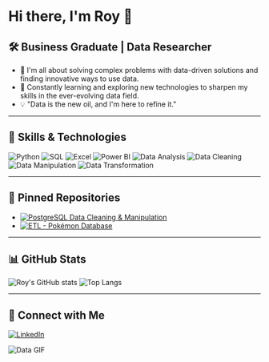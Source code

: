 # Hi there, I'm Roy 👋

## 🛠️ Business Graduate | Data Researcher

- 🚀 I'm all about solving complex problems with data-driven solutions and finding innovative ways to use data.
- 🔧 Constantly learning and exploring new technologies to sharpen my skills in the ever-evolving data field.
- 💡 "Data is the new oil, and I'm here to refine it."

---

## 🚀 Skills & Technologies
![Python](https://img.shields.io/badge/-Python-3776AB?style=flat-square&logo=python&logoColor=white)
![SQL](https://img.shields.io/badge/-SQL-4479A1?style=flat-square&logo=postgresql&logoColor=white)
![Excel](https://img.shields.io/badge/-Excel-217346?style=flat-square&logo=microsoft-excel&logoColor=white)
![Power BI](https://img.shields.io/badge/-Power%20BI-F2C811?style=flat-square&logo=power-bi&logoColor=black)
![Data Analysis](https://img.shields.io/badge/-Data%20Analysis-FFC107?style=flat-square&logo=google-analytics&logoColor=white)
![Data Cleaning](https://img.shields.io/badge/-Data%20Cleaning-34A853?style=flat-square&logo=clean-my-mac&logoColor=white)
![Data Manipulation](https://img.shields.io/badge/-Data%20Manipulation-FF6F00?style=flat-square&logo=manipulate&logoColor=white)
![Data Transformation](https://img.shields.io/badge/-Data%20Transformation-6200EA?style=flat-square&logo=transformer&logoColor=white)

---

## 📌 Pinned Repositories
- [![PostgreSQL Data Cleaning & Manipulation](https://github-readme-stats.vercel.app/api/pin/?username=RJT28&repo=PostgreSQL-data-cleaning-manipulation&theme=dark)](https://github.com/RJT28/PostgreSQL-data-cleaning-manipulation)
- [![ETL - Pokémon Database](https://github-readme-stats.vercel.app/api/pin/?username=RJT28&repo=ETL---pokemon-database&theme=dark)](https://github.com/RJT28/ETL---pokemon-database)

---

## 📊 GitHub Stats
![Roy's GitHub stats](https://github-readme-stats.vercel.app/api?username=RJT28&show_icons=true&theme=radical)
![Top Langs](https://github-readme-stats.vercel.app/api/top-langs/?username=RJT28&layout=compact&theme=radical)

---

## 🔗 Connect with Me
[![LinkedIn](https://media4.giphy.com/media/HQTYdpx1yhxWpugAi2/giphy.gif?cid=6c09b9528e5snhmor372v543eqpdtq4vr63udtvl7m1kh21n&ep=v1_internal_gif_by_id&rid=giphy.gif&ct=s)](https://www.linkedin.com/in/roy-jaime-torres-6a3197a1/)

![Data GIF](https://media.giphy.com/media/v1.Y2lkPTc5MGI3NjExZTVwMHpwdzRqdWJybjZsOTFxYm45cjlrNm9jMXk4NTRsbWNxOTNiMiZlcD12MV9naWZzX3NlYXJjaCZjdD1n/VbnUQpnihPSIgIXuZv/giphy.gif)
